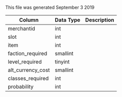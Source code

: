 This file was generated September 3 2019

| Column            | Data Type | Description |
| ----------------- | --------- | ----------- |
| merchantid        | int       |             |
| slot              | int       |             |
| item              | int       |             |
| faction_required  | smallint  |             |
| level_required    | tinyint   |             |
| alt_currency_cost | smallint  |             |
| classes_required  | int       |             |
| probability       | int       |             |